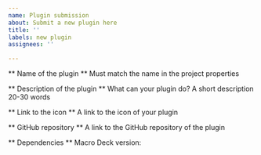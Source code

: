 ```yaml
---
name: Plugin submission
about: Submit a new plugin here
title: ''
labels: new plugin
assignees: ''

---
```


** Name of the plugin **
Must match the name in the project properties

** Description of the plugin **
What can your plugin do? A short description 20-30 words

** Link to the icon **
A link to the icon of your plugin

** GitHub repository **
A link to the GitHub repository of the plugin

** Dependencies **
Macro Deck version:
